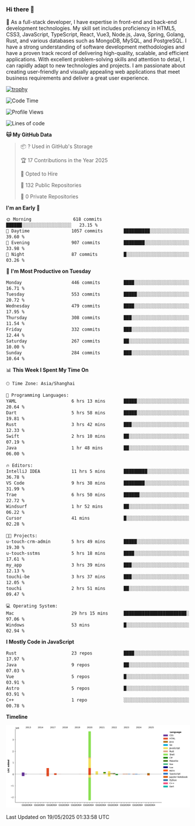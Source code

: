 ### Hi there 👋

🌱 As a full-stack developer, I have expertise in front-end and back-end development technologies. My skill set includes proficiency in HTML5, CSS3, JavaScript, TypeScript, React, Vue3, Node.js, Java, Spring, Golang, Rust, and various databases such as MongoDB, MySQL, and PostgreSQL. I have a strong understanding of software development methodologies and have a proven track record of delivering high-quality, scalable, and efficient applications. With excellent problem-solving skills and attention to detail, I can rapidly adapt to new technologies and projects. I am passionate about creating user-friendly and visually appealing web applications that meet business requirements and deliver a great user experience.

[![trophy](https://github-profile-trophy.vercel.app/?username=elton&rank=SECRET,SSS,SS,S,AAA,AA,A&theme=onedark&no-frame=true&margin-w=10)](https://github.com/ryo-ma/github-profile-trophy)

<!--START_SECTION:waka-->
![Code Time](http://img.shields.io/badge/Code%20Time-1%2C648%20hrs%2041%20mins-blue)

![Profile Views](http://img.shields.io/badge/Profile%20Views-0-blue)

![Lines of code](https://img.shields.io/badge/From%20Hello%20World%20I%27ve%20Written-5.7%20million%20lines%20of%20code-blue)

**🐱 My GitHub Data** 

> 📦 ? Used in GitHub's Storage 
 > 
> 🏆 17 Contributions in the Year 2025
 > 
> 💼 Opted to Hire
 > 
> 📜 132 Public Repositories 
 > 
> 🔑 0 Private Repositories 
 > 
**I'm an Early 🐤** 

```text
🌞 Morning                618 commits         ██████░░░░░░░░░░░░░░░░░░░   23.15 % 
🌆 Daytime                1057 commits        ██████████░░░░░░░░░░░░░░░   39.60 % 
🌃 Evening                907 commits         ████████░░░░░░░░░░░░░░░░░   33.98 % 
🌙 Night                  87 commits          █░░░░░░░░░░░░░░░░░░░░░░░░   03.26 % 
```
📅 **I'm Most Productive on Tuesday** 

```text
Monday                   446 commits         ████░░░░░░░░░░░░░░░░░░░░░   16.71 % 
Tuesday                  553 commits         █████░░░░░░░░░░░░░░░░░░░░   20.72 % 
Wednesday                479 commits         ████░░░░░░░░░░░░░░░░░░░░░   17.95 % 
Thursday                 308 commits         ███░░░░░░░░░░░░░░░░░░░░░░   11.54 % 
Friday                   332 commits         ███░░░░░░░░░░░░░░░░░░░░░░   12.44 % 
Saturday                 267 commits         ██░░░░░░░░░░░░░░░░░░░░░░░   10.00 % 
Sunday                   284 commits         ███░░░░░░░░░░░░░░░░░░░░░░   10.64 % 
```


📊 **This Week I Spent My Time On** 

```text
🕑︎ Time Zone: Asia/Shanghai

💬 Programming Languages: 
YAML                     6 hrs 13 mins       █████░░░░░░░░░░░░░░░░░░░░   20.64 % 
Dart                     5 hrs 58 mins       █████░░░░░░░░░░░░░░░░░░░░   19.81 % 
Rust                     3 hrs 42 mins       ███░░░░░░░░░░░░░░░░░░░░░░   12.33 % 
Swift                    2 hrs 10 mins       ██░░░░░░░░░░░░░░░░░░░░░░░   07.19 % 
Java                     1 hr 48 mins        ██░░░░░░░░░░░░░░░░░░░░░░░   06.00 % 

🔥 Editors: 
IntelliJ IDEA            11 hrs 5 mins       █████████░░░░░░░░░░░░░░░░   36.78 % 
VS Code                  9 hrs 38 mins       ████████░░░░░░░░░░░░░░░░░   31.99 % 
Trae                     6 hrs 50 mins       ██████░░░░░░░░░░░░░░░░░░░   22.72 % 
Windsurf                 1 hr 52 mins        ██░░░░░░░░░░░░░░░░░░░░░░░   06.22 % 
Cursor                   41 mins             █░░░░░░░░░░░░░░░░░░░░░░░░   02.28 % 

🐱‍💻 Projects: 
u-touch-crm-admin        5 hrs 49 mins       █████░░░░░░░░░░░░░░░░░░░░   19.30 % 
u-touch-sstms            5 hrs 18 mins       ████░░░░░░░░░░░░░░░░░░░░░   17.61 % 
my_app                   3 hrs 39 mins       ███░░░░░░░░░░░░░░░░░░░░░░   12.13 % 
touchi-be                3 hrs 37 mins       ███░░░░░░░░░░░░░░░░░░░░░░   12.05 % 
touchi                   2 hrs 51 mins       ██░░░░░░░░░░░░░░░░░░░░░░░   09.47 % 

💻 Operating System: 
Mac                      29 hrs 15 mins      ████████████████████████░   97.06 % 
Windows                  53 mins             █░░░░░░░░░░░░░░░░░░░░░░░░   02.94 % 
```

**I Mostly Code in JavaScript** 

```text
Rust                     23 repos            ████░░░░░░░░░░░░░░░░░░░░░   17.97 % 
Java                     9 repos             ██░░░░░░░░░░░░░░░░░░░░░░░   07.03 % 
Vue                      5 repos             █░░░░░░░░░░░░░░░░░░░░░░░░   03.91 % 
Astro                    5 repos             █░░░░░░░░░░░░░░░░░░░░░░░░   03.91 % 
C++                      1 repo              ░░░░░░░░░░░░░░░░░░░░░░░░░   00.78 % 
```



**Timeline**

![Lines of Code chart](https://raw.githubusercontent.com/elton/elton/main/assets/bar_graph.png)


 Last Updated on 19/05/2025 01:33:58 UTC
<!--END_SECTION:waka-->

<!--
**elton/elton** is a ✨ _special_ ✨ repository because its `README.md` (this file) appears on your GitHub profile.

Here are some ideas to get you started:

- 🔭 I’m currently working on ...
- 🌱 I’m currently learning ...
- 👯 I’m looking to collaborate on ...
- 🤔 I’m looking for help with ...
- 💬 Ask me about ...
- 📫 How to reach me: ...
- 😄 Pronouns: ...
- ⚡ Fun fact: ...
-->
